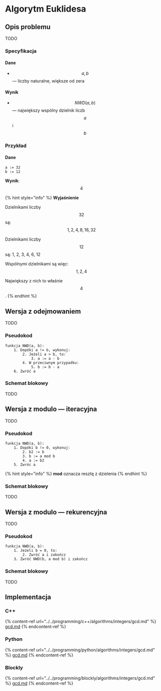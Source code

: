 # Algorytm Euklidesa

## Opis problemu

TODO

### Specyfikacja

#### Dane

* $$a, b$$ — liczby naturalne, większe od zera

#### Wynik

* $$NWD(a, b)$$ — największy wspólny dzielnik liczb $$a$$ i $$b$$ 

### Przykład

#### Dane

```
a := 32
b := 12
```

**Wynik**: $$4$$ 

{% hint style="info" %}
**Wyjaśnienie**

Dzielnikami liczby $$32$$ są: $$1, 2, 4, 8, 16, 32$$

Dzielnikami liczby $$12$$ są: 1, 2, 3, 4, 6, 12

Wspólnymi dzielnikami są więc: $$1, 2, 4$$ 

Największy z nich to właśnie $$4$$.
{% endhint %}

## Wersja z odejmowaniem

TODO

### Pseudokod

```
funkcja NWD(a, b):
    1. Dopóki a != b, wykonuj:
        2. Jeżeli a > b, to:
            3. a := a - b
        4. W przeciwnym przypadku:
            5. b := b - a
    6. Zwróć a
```

### Schemat blokowy

TODO

## Wersja z modulo — iteracyjna

TODO

### Pseudokod

```
funkcja NWD(a, b):
    1. Dopóki b != 0, wykonuj:
        2. b2 := b
        3. b := a mod b
        4. a := b2
    5. Zwróc a
```

{% hint style="info" %}
**mod** oznacza resztę z dzielenia
{% endhint %}

### Schemat blokowy

TODO

## Wersja z modulo — rekurencyjna

TODO

### Pseudokod

```
funkcja NWD(a, b):
    1. Jeżeli b = 0, to:
        2. Zwróć a i zakończ
    3. Zwróć NWD(b, a mod b) i zakończ
```

### Schemat blokowy

TODO

## Implementacja

### C++

{% content-ref url="../../programming/c++/algorithms/integers/gcd.md" %}
[gcd.md](../../programming/c++/algorithms/integers/gcd.md)
{% endcontent-ref %}

### Python

{% content-ref url="../../programming/python/algorithms/integers/gcd.md" %}
[gcd.md](../../programming/python/algorithms/integers/gcd.md)
{% endcontent-ref %}

### Blockly

{% content-ref url="../../programming/blockly/algorithms/integers/gcd.md" %}
[gcd.md](../../programming/blockly/algorithms/integers/gcd.md)
{% endcontent-ref %}

